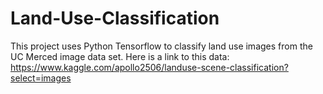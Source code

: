 # Land-Use-Classification
This project uses Python Tensorflow to classify land use images from the UC Merced image data set. Here is a link to this data: https://www.kaggle.com/apollo2506/landuse-scene-classification?select=images

